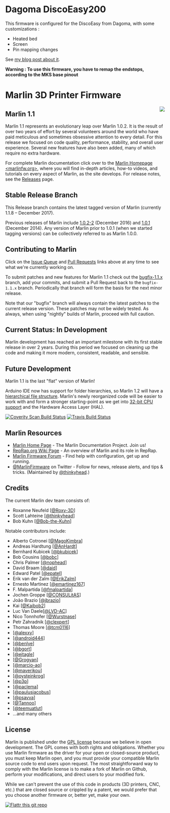 # Dagoma DiscoEasy200
This firmware is configured for the DiscoEasy from Dagoma, with some customizations :
* Heated bed
* Screen
* Pin mapping changes

See [my blog post about it](https://www.iot-experiments.com/dagoma-discoeasy200).

**Warning : To use this firmware, you have to remap the endstops, according to the MKS base pinout**

# Marlin 3D Printer Firmware
<img align="right" src="../../raw/1.1.x/buildroot/share/pixmaps/logo/marlin-250.png" />

## Marlin 1.1

Marlin 1.1 represents an evolutionary leap over Marlin 1.0.2. It is the result of over two years of effort by several volunteers around the world who have paid meticulous and sometimes obsessive attention to every detail. For this release we focused on code quality, performance, stability, and overall user experience. Several new features have also been added, many of which require no extra hardware.

For complete Marlin documentation click over to the [Marlin Homepage <marlinfw.org>](http://marlinfw.org/), where you will find in-depth articles, how-to videos, and tutorials on every aspect of Marlin, as the site develops. For release notes, see the [Releases](https://github.com/MarlinFirmware/Marlin/releases) page.

## Stable Release Branch

This Release branch contains the latest tagged version of Marlin (currently 1.1.8 – December 2017).

Previous releases of Marlin include [1.0.2-2](https://github.com/MarlinFirmware/Marlin/tree/1.0.2-2) (December 2016) and [1.0.1](https://github.com/MarlinFirmware/Marlin/tree/1.0.1) (December 2014). Any version of Marlin prior to 1.0.1 (when we started tagging versions) can be collectively referred to as Marlin 1.0.0.

## Contributing to Marlin

Click on the [Issue Queue](https://github.com/MarlinFirmware/Marlin/issues) and [Pull Requests](https://github.com/MarlinFirmware/Marlin/pulls) links above at any time to see what we're currently working on.

To submit patches and new features for Marlin 1.1 check out the [bugfix-1.1.x](https://github.com/MarlinFirmware/Marlin/tree/bugfix-1.1.x) branch, add your commits, and submit a Pull Request back to the `bugfix-1.1.x` branch. Periodically that branch will form the basis for the next minor release.

Note that our "bugfix" branch will always contain the latest patches to the current release version. These patches may not be widely tested. As always, when using "nightly" builds of Marlin, proceed with full caution.

## Current Status: In Development

Marlin development has reached an important milestone with its first stable release in over 2 years. During this period we focused on cleaning up the code and making it more modern, consistent, readable, and sensible.

## Future Development

Marlin 1.1 is the last "flat" version of Marlin!

Arduino IDE now has support for folder hierarchies, so Marlin 1.2 will have a [hierarchical file structure](https://github.com/MarlinFirmware/Marlin/tree/breakup-marlin-idea). Marlin's newly reorganized code will be easier to work with and form a stronger starting-point as we get into [32-bit CPU support](https://github.com/MarlinFirmware/Marlin/tree/32-Bit-RCBugFix-new) and the Hardware Access Layer (HAL).

[![Coverity Scan Build Status](https://scan.coverity.com/projects/2224/badge.svg)](https://scan.coverity.com/projects/2224)
[![Travis Build Status](https://travis-ci.org/MarlinFirmware/Marlin.svg)](https://travis-ci.org/MarlinFirmware/Marlin)

## Marlin Resources

- [Marlin Home Page](http://marlinfw.org/) - The Marlin Documentation Project. Join us!
- [RepRap.org Wiki Page](http://reprap.org/wiki/Marlin) - An overview of Marlin and its role in RepRap.
- [Marlin Firmware Forum](http://forums.reprap.org/list.php?415) - Find help with configuration, get up and running.
- [@MarlinFirmware](https://twitter.com/MarlinFirmware) on Twitter - Follow for news, release alerts, and tips & tricks. (Maintained by [@thinkyhead](https://github.com/thinkyhead).)

## Credits

The current Marlin dev team consists of:
 - Roxanne Neufeld [[@Roxy-3D](https://github.com/Roxy-3D)]
 - Scott Lahteine [[@thinkyhead](https://github.com/thinkyhead)]
 - Bob Kuhn [[@Bob-the-Kuhn](https://github.com/Bob-the-Kuhn)]

Notable contributors include:
 - Alberto Cotronei [[@MagoKimbra](https://github.com/MagoKimbra)]
 - Andreas Hardtung [[@AnHardt](https://github.com/AnHardt)]
 - Bernhard Kubicek [[@bkubicek](https://github.com/bkubicek)]
 - Bob Cousins [[@bobc](https://github.com/bobc)]
 - Chris Palmer [[@nophead](https://github.com/nophead)]
 - David Braam [[@daid](https://github.com/daid)]
 - Edward Patel [[@epatel](https://github.com/epatel)]
 - Erik van der Zalm [[@ErikZalm](https://github.com/ErikZalm)]
 - Ernesto Martinez [[@emartinez167](https://github.com/emartinez167)]
 - F. Malpartida [[@fmalpartida](https://github.com/fmalpartida)]
 - Jochen Groppe [[@CONSULitAS](https://github.com/CONSULitAS)]
 - João Brazio [[@jbrazio](https://github.com/jbrazio)]
 - Kai [[@Kaibob2](https://github.com/Kaibob2)]
 - Luc Van Daele[[@LVD-AC](https://github.com/LVD-AC)]
 - Nico Tonnhofer [[@Wurstnase](https://github.com/Wurstnase)]
 - Petr Zahradnik [[@clexpert](https://github.com/clexpert)]
 - Thomas Moore [[@tcm0116](https://github.com/tcm0116)]
 - [[@alexxy](https://github.com/alexxy)]
 - [[@android444](https://github.com/android444)]
 - [[@benlye](https://github.com/benlye)]
 - [[@bgort](https://github.com/bgort)]
 - [[@ejtagle](https://github.com/ejtagle)]
 - [[@Grogyan](https://github.com/Grogyan)]
 - [[@marcio-ao](https://github.com/marcio-ao)]
 - [[@maverikou](https://github.com/maverikou)]
 - [[@oysteinkrog](https://github.com/oysteinkrog)]
 - [[@p3p](https://github.com/p3p)]
 - [[@paclema](https://github.com/paclema)]
 - [[@paulusjacobus](https://github.com/paulusjacobus)]
 - [[@psavva](https://github.com/psavva)]
 - [[@Tannoo](https://github.com/Tannoo)]
 - [[@teemuatlut](https://github.com/teemuatlut)]
 - ...and many others

## License

Marlin is published under the [GPL license](https://github.com/COPYING.md) because we believe in open development. The GPL comes with both rights and obligations. Whether you use Marlin firmware as the driver for your open or closed-source product, you must keep Marlin open, and you must provide your compatible Marlin source code to end users upon request. The most straightforward way to comply with the Marlin license is to make a fork of Marlin on Github, perform your modifications, and direct users to your modified fork.

While we can't prevent the use of this code in products (3D printers, CNC, etc.) that are closed source or crippled by a patent, we would prefer that you choose another firmware or, better yet, make your own.

[![Flattr this git repo](http://api.flattr.com/button/flattr-badge-large.png)](https://flattr.com/submit/auto?user_id=ErikZalm&url=https://github.com/MarlinFirmware/Marlin&title=Marlin&language=&tags=github&category=software)
